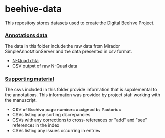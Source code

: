 # beehive-data
This repository stores datasets used to create the Digital Beehive Project.

### [Annotations data](https://github.com/KislakCenter/beehive-data/tree/main/supplemental_data/annotations_data) 
  
  The data in this folder include the raw data from Mirador SimpleAnnotationServer and the data presented in csv format.
  
  - [N-Quad data](https://www.w3.org/TR/n-quads/)
  - CSV output of raw N-Quad data
    
### [Supporting material](https://github.com/KislakCenter/beehive-data/tree/main/supplemental_data/supporting_material)

  The csvs included in this folder provide information that is supplemental to the annotations. This information was provided by 
  project staff working with the manuscript.

  - CSV of Beehive page numbers assigned by Pastorius
  - CSVs listing any sorting discrepancies
  - CSVs with any corrections to cross-references or "add" and "see" references in the index
  - CSVs listing any issues occurring in entries




